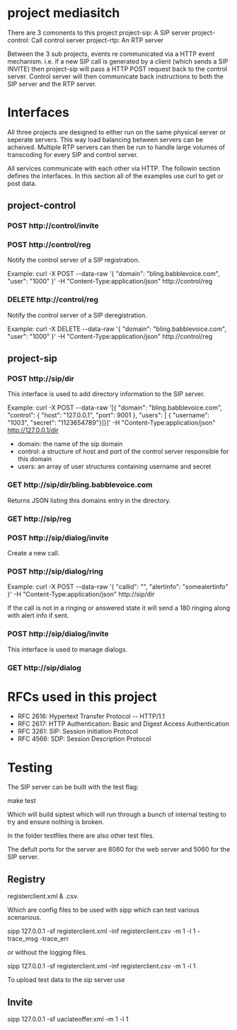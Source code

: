 # project mediasitch

There are 3 comonents to this project
project-sip: A SIP server
project-control: Call control server
project-rtp: An RTP server

Between the 3 sub projects, events re communicated via a HTTP event mechanism. i.e. if a new SIP call is generated by a client (which sends a SIP INVITE) then project-sip will pass a HTTP POST request back to the control server. Control server  will then communicate back instructions to both the SIP server and the RTP server.

# Interfaces

All three projects are designed to either run on the same physical server or seperate servers. This way load balancing between servers can be acheived. Multiple RTP servers can then be run to handle large volumes of transcoding for every SIP and control server.

All services communicate with each other via HTTP. The followin section defines the interfaces. In this section all of the examples use curl to get or post data.

## project-control

### POST http://control/invite

### POST http://control/reg

Notify the control server of a SIP registration.

Example:
curl -X POST --data-raw '{ "domain": "bling.babblevoice.com", "user": "1000" }' -H "Content-Type:application/json" http://control/reg

### DELETE http://control/reg

Notify the control server of a SIP deregistration.

Example:
curl -X DELETE --data-raw '{ "domain": "bling.babblevoice.com", "user": "1000" }' -H "Content-Type:application/json" http://control/reg

## project-sip

### POST http://sip/dir

This interface is used to add directory information to the SIP server.

Example:
curl -X POST --data-raw '[{ "domain": "bling.babblevoice.com", "control": { "host": "127.0.0.1", "port": 9001 }, "users": [ { "username": "1003", "secret": "1123654789"}]}]' -H "Content-Type:application/json" http://127.0.0.1/dir

* domain: the name of the sip domain
* control: a structure of host and port of the control server responsible for this domain
* users: an array of user structures containing username and secret


### GET http://sip/dir/bling.babblevoice.com

Returns JSON listing this domains entry in the directory.


### GET http://sip/reg

### POST http://sip/dialog/invite

Create a new call.

### POST http://sip/dialog/ring

Example:
curl -X  POST --data-raw '{ "callid": "<callid>", "alertinfo": "somealertinfo" }' -H "Content-Type:application/json" http://sip/dir

If the call is not in a ringing or answered state it will send a 180 ringing along with alert info if sent.

### POST http://sip/dialog/invite

This interface is used to manage dialogs. 
### GET http://sip/dialog


# RFCs used in this project

* RFC 2616: Hypertext Transfer Protocol -- HTTP/1.1
* RFC 2617: HTTP Authentication: Basic and Digest Access Authentication
* RFC 3261: SIP: Session Initiation Protocol
* RFC 4566: SDP: Session Description Protocol

# Testing

The SIP server can be built with the test flag:

make test

Which will build siptest which will run through a bunch of internal testing
to try and ensure nothing is broken.

In the folder testfiles there are also other test files.

The defult ports for the server are 8080 for the web server and 5060 for the SIP server.

## Registry

registerclient.xml & .csv.

Which are config files to be used with sipp which can test various scenarious.

sipp 127.0.0.1 -sf registerclient.xml -inf registerclient.csv -m 1 -l 1 -trace_msg -trace_err

or without the logging files.

sipp 127.0.0.1 -sf registerclient.xml -inf registerclient.csv -m 1 -l 1

To upload test data to the sip server use

## Invite

sipp 127.0.0.1 -sf uaclateoffer.xml -m 1 -l 1

